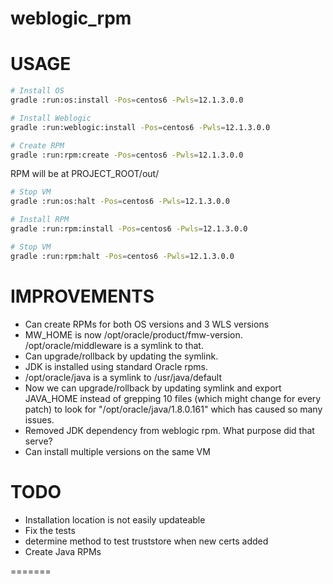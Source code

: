 # weblogic_rpm

# USAGE
```bash
# Install OS
gradle :run:os:install -Pos=centos6 -Pwls=12.1.3.0.0

# Install Weblogic
gradle :run:weblogic:install -Pos=centos6 -Pwls=12.1.3.0.0

# Create RPM
gradle :run:rpm:create -Pos=centos6 -Pwls=12.1.3.0.0
```

RPM will be at PROJECT_ROOT/out/
```bash
# Stop VM
gradle :run:os:halt -Pos=centos6 -Pwls=12.1.3.0.0

# Install RPM 
gradle :run:rpm:install -Pos=centos6 -Pwls=12.1.3.0.0

# Stop VM
gradle :run:rpm:halt -Pos=centos6 -Pwls=12.1.3.0.0

```

# IMPROVEMENTS
- Can create RPMs for both OS versions and 3 WLS versions 
- MW_HOME is now /opt/oracle/product/fmw-version.  /opt/oracle/middleware is a symlink to that.
- Can upgrade/rollback by updating the symlink.
- JDK is installed using standard Oracle rpms.  
- /opt/oracle/java is a symlink to /usr/java/default
- Now we can upgrade/rollback by updating symlink and export JAVA_HOME instead of grepping 10 files (which might change for every patch) to look for "/opt/oracle/java/1.8.0.161" which has caused so many issues.  
- Removed JDK dependency from weblogic rpm.  What purpose did that serve?
- Can install multiple versions on the same VM

# TODO
- Installation location is not easily updateable
- Fix the tests
- determine method to test truststore when new certs added
- Create Java RPMs 

=======


